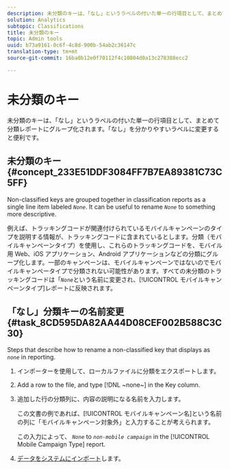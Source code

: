 ```yaml
---
description: 未分類のキーは、「なし」というラベルの付いた単一の行項目として、まとめて分類レポートにグループ化されます。「なし」を分かりやすいラベルに変更すると便利です。
solution: Analytics
subtopic: Classifications
title: 未分類のキー
topic: Admin tools
uuid: b73a9161-0c6f-4c8d-900b-54ab2c36147c
translation-type: tm+mt
source-git-commit: 16ba0b12e0f70112f4c10804d0a13c278388ecc2

---
```



# 未分類のキー

未分類のキーは、「なし」というラベルの付いた単一の行項目として、まとめて分類レポートにグループ化されます。「なし」を分かりやすいラベルに変更すると便利です。

## 未分類のキー {#concept_233E51DDF3084FF7B7EA89381C73C5FF}

Non-classified keys are grouped together in classification reports as a single line item labeled *`None`*. It can be useful to rename *`None`* to something more descriptive.

例えば、トラッキングコードが関連付けられているモバイルキャンペーンのタイプを説明する情報が、トラッキングコードに含まれているとします。分類（モバイルキャンペーンタイプ）を使用し、これらのトラッキングコードを、モバイル用 Web、iOS アプリケーション、Android アプリケーションなどの分類にグループ化します。一部のキャンペーンは、モバイルキャンペーンではないのでモバイルキャンペータイプで分類されない可能性があります。すべての未分類のトラッキングコードは「*`None`*&#x200B;という名前に変更され、[!UICONTROL モバイルキャンペーンタイプ]レポートに反映されます。

## 「なし」分類キーの名前変更{#task_8CD595DA82AA44D08CEF002B588C3C30}

<!-- 

t_rename_classification_none.xml

 -->

Steps that describe how to rename a non-classified key that displays as *`none`* in reporting.

1. インポーターを使用して、ローカルファイルに分類をエクスポートします。
1. Add a row to the file, and type [!DNL ~none~] in the Key column.
1. 追加した行の分類列に、内容の説明になる名前を入力します。

   この文書の例であれば、[!UICONTROL モバイルキャンペーン名]という名前の列に「モバイルキャンペーン対象外」と入力することが考えられます。

   この入力によって、 *`None`* to *`non-mobile campaign`* in the [!UICONTROL Mobile Campaign Type] report.
1. [データをシステムにインポート](/help/components/c-classifications2/c-classifications-importer/import-file.md)します。
